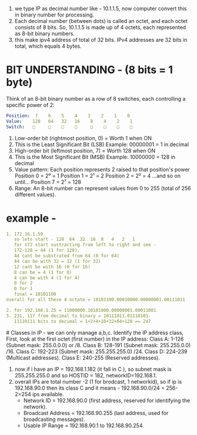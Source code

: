 1. we type IP as decimal number like - 10.1.1.5, now computer convert this in binary number for processing.
2. Each decimal number (between dots) is called an octet, and each octet consists of 8 bits. So, 10.1.1.5 is made up of 4 octets, each represented as 8-bit binary numbers. 
3. this make ipv4 address of total of 32 bits. IPv4 addresses are 32 bits in total, which equals 4 bytes.

# BIT UNDERSTANDING - (8 bits = 1 byte)
Think of an 8-bit binary number as a row of 8 switches, each controlling a specific power of 2:
```yml
Position:  7    6    5    4    3    2    1    0
Value:    128   64   32   16    8    4    2    1
Switch:   □     □    □    □     □    □    □    □
```
1. Low-order bit (rightmost position, 0) = Worth 1 when ON
2. This is the Least Significant Bit (LSB)
   Example: 00000001 = 1 in decimal
3. High-order bit (leftmost position, 7) = Worth 128 when ON
4. This is the Most Significant Bit (MSB)
   Example: 10000000 = 128 in decimal
5. Value pattern: Each position represents 2 raised to that position's power
   Position 0 = 2⁰ = 1
   Position 1 = 2¹ = 2
   Position 2 = 2² = 4
   ...and so on until...
   Position 7 = 2⁷ = 128
6. Range: An 8-bit number can represent values from 0 to 255 (total of 256 different values).

# example - 
```yml
1. 172.16.1.59
   so lets start - 128  64  32  16  8   4   2   1  
   for 172 start sustracting from left to right and see - 
   172-128 = 44 (1 for 128).
   44 cant be substrated from 64 (0 for 64)
   44 can be with 32 = 12 (1 for 32)
   12 cant be with 16 (0 for 16)
   8 can be = 4 (1 for 8)
   4 can be with 4 (1 for 4)
   0 for 2
   0 for 1 
   final = 10101100
overall for all these 4 octate = 10101100.00010000.00000001.00111011

2. for 192.168.1.25 = 11000000.10101000.00000001.00011001
3. 231, 117 from decimal to binary = 10111011.01110101.
   11110111 bits to decimal = 1+2+4+16+32+64+128 == 247
```

# Classes in IP - we can only manage a,b,c.
Identify the IP address class, First, look at the first octet (first number) in the IP address:
Class A: 1-126 (Subnet mask: 255.0.0.0) or /8.
Class B: 128-191 (Subnet mask: 255.255.0.0) /16.
Class C: 192-223 (Subnet mask: 255.255.255.0) /24.
Class D: 224-239 (Multicast addresses).
Class E: 240-255 (Reserved addresses).

1. now if i have an IP = 192.168.1.182 (it fall in C ), so subnet mask is 255.255.255.0 and so HOSTID = 182, networkID=192.168.1.
2. overall IPs are total number -2 (1 for brodcast, 1 networkid), so if ip is 192.168.90.0 then its class C and it means - 
    192.168.90.0/24 = 256-2=254 ips available.
    - Network ID = 192.168.90.0 (first address, reserved for identifying the network).
    - Broadcast Address = 192.168.90.255 (last address, used for broadcasting messages).
    - Usable IP Range = 192.168.90.1 to 192.168.90.254.



